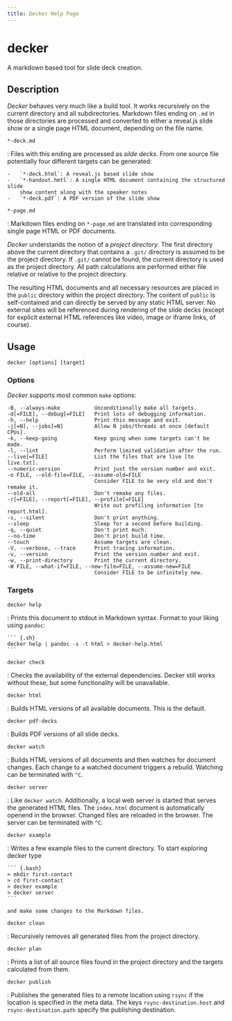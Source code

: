 ```yaml
---
title: Decker Help Page
---
```


# decker

A markdown based tool for slide deck creation.

## Description

*Decker* behaves very much like a build tool. It works recursively on the
current directory and all subdirectories. Markdown files ending on `.md` in
those directories are processed and converted to either a reveal.js slide show
or a single page HTML document, depending on the file name.

`*-deck.md`

:   Files with this ending are processed as *silde decks*. From one source file
    potentially four different targets can be generated:

    -   `*-deck.html`: A reveal.js based slide show
    -   `*-handout.hmtl`: A single HTML document containing the structured slide
        show content along with the speaker notes
    -   `*-deck.pdf`: A PDF version of the slide show

`*-page.md`

:   Markdown files ending on `*-page.md` are translated into corresponding
    single page HTML or PDF documents.

*Decker* understands the notion of a *project directory*. The first directory
above the current directory that contains a `.git/` directory is assumed to be
the project directory. If `.git/` cannot be found, the current directory is used
as the project directory. All path calculations are performed either file
relative or relative to the project directory.

The resulting HTML documents and all necessary resources are placed in the
`public` directory within the project directory. The content of `public` is
self-contained and can directly be served by any static HTML server. No external
sites will be referenced during rendering of the slide decks (except for
explicit external HTML references like video, image or iframe links, of course).

## Usage

```
decker [options] [target]
```

### Options

*Decker* supports most common `make` options:

    -B, --always-make           Unconditionally make all targets.
    -d[=FILE], --debug[=FILE]   Print lots of debugging information.
    -h, --help                  Print this message and exit.
    -j[=N], --jobs[=N]          Allow N jobs/threads at once [default CPUs].
    -k, --keep-going            Keep going when some targets can't be made.
    -l, --lint                  Perform limited validation after the run.
    --live[=FILE]               List the files that are live [to live.txt].
    --numeric-version           Print just the version number and exit.
    -o FILE, --old-file=FILE, --assume-old=FILE
                                Consider FILE to be very old and don't remake it.
    --old-all                   Don't remake any files.
    -r[=FILE], --report[=FILE], --profile[=FILE]
                                Write out profiling information [to report.html].
    -s, --silent                Don't print anything.
    --sleep                     Sleep for a second before building.
    -q, --quiet                 Don't print much.
    --no-time                   Don't print build time.
    --touch                     Assume targets are clean.
    -V, --verbose, --trace      Print tracing information.
    -v, --version               Print the version number and exit.
    -w, --print-directory       Print the current directory.
    -W FILE, --what-if=FILE, --new-file=FILE, --assume-new=FILE
                                Consider FILE to be infinitely new.

### Targets

`decker help`

:   Prints this document to stdout in Markdown syntax. Format to your liking
    using `pandoc`:

    ``` {.sh}
    decker help | pandoc -s -t html > decker-help.html
    ```

`decker check`

:   Checks the availability of the external dependencies. Decker still works
    without these, but some functionality will be unavailable.

`decker html`

:   Builds HTML versions of all available documents. This is the default.

`decker pdf-decks`

:   Builds PDF versions of all slide decks.

`decker watch`

:   Builds HTML versions of all documents and then watches for document changes.
    Each change to a watched document triggers a rebuild. Watching can be
    terminated with `^C`.

`decker server`

:   Like `decker watch`. Additionally, a local web server is started that serves
    the generated HTML files. The `index.html` document is automatically openend
    in the browser. Changed files are reloaded in the browser. The server can be
    terminated with `^C`.

`decker example`

:   Writes a few example files to the current directory. To start exploring
    decker type

    ``` {.bash}
    > mkdir first-contact
    > cd first-contact
    > decker example
    > decker server
    ```

    and make some changes to the Markdown files.

`decker clean`

:   Recursively removes all generated files from the project directory.

`decker plan`

:   Prints a list of all source files found in the project directory and the
    targets calculated from them.

`decker publish`

:   Publishes the generated files to a remote location using `rsync` if the
    location is specified in the meta data. The keys `rsync-destination.host`
    and `rsync-destination.path` specify the publishing destination.
